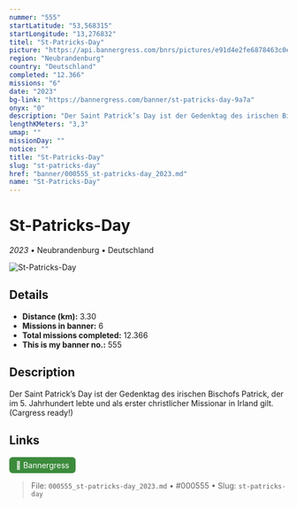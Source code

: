 ```yaml
---
nummer: "555"
startLatitude: "53,568315"
startLongitude: "13,276832"
titel: "St-Patricks-Day"
picture: "https://api.bannergress.com/bnrs/pictures/e91d4e2fe6878463c0eae2f711628455"
region: "Neubrandenburg"
country: "Deutschland"
completed: "12.366"
missions: "6"
date: "2023"
bg-link: "https://bannergress.com/banner/st-patricks-day-9a7a"
onyx: "0"
description: "Der Saint Patrick’s Day ist der Gedenktag des irischen Bischofs Patrick, der im 5. Jahrhundert lebte und als erster christlicher Missionar in Irland gilt. (Cargress ready!)"
lengthKMeters: "3,3"
umap: ""
missionDay: ""
notice: ""
title: "St-Patricks-Day"
slug: "st-patricks-day"
href: "banner/000555_st-patricks-day_2023.md"
name: "St-Patricks-Day"
---
```

# St-Patricks-Day

*2023* • Neubrandenburg • Deutschland

![St-Patricks-Day](https://api.bannergress.com/bnrs/pictures/e91d4e2fe6878463c0eae2f711628455)



## Details
- **Distance (km):** 3.30
- **Missions in banner:** 6
- **Total missions completed:** 12.366
- **This is my banner no.:** 555



## Description
Der Saint Patrick’s Day ist der Gedenktag des irischen Bischofs Patrick, der im 5. Jahrhundert lebte und als erster christlicher Missionar in Irland gilt. (Cargress ready!)



## Links
<a href="https://bannergress.com/banner/st-patricks-day-9a7a" target="_blank" style="display:inline-block;margin-right:8px;padding:6px 12px;background:#3c8b3c;color:#fff;text-decoration:none;border-radius:6px;">🔗 Bannergress</a>



> File: `000555_st-patricks-day_2023.md`
> • #000555
> • Slug: `st-patricks-day`

